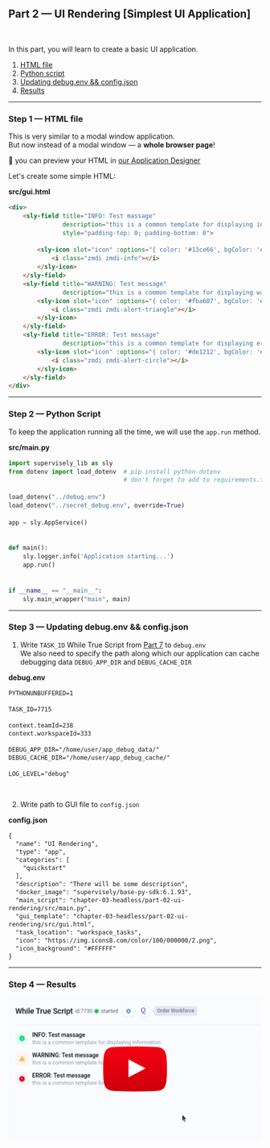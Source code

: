 
<div align="left" markdown>

## **Part 2 — UI Rendering [Simplest UI Application]**  
<br/>
</div>  

In this part, you will learn to create a basic UI application.


1. <a href="#step-1--html-file">HTML file</a>
2. <a href="#step-2--python-script">Python script</a>
3. <a href="#step-3--updating-debugenv--configjson">Updating debug.env && config.json</a>
4. <a href="#step-4--results">Results</a>


---
### Step 1 — HTML file


This is very similar to a modal window application.   
But now instead of a modal window — a **whole browser page**!


📝 you can preview your HTML in [our Application Designer](https://app.supervisely.com/apps/designer)

Let's create some simple HTML:



**src/gui.html**
```HTML
<div>
	<sly-field title="INFO: Test massage"
			   description="this is a common template for displaying information"
			   style="padding-top: 0; padding-bottom: 0">

		<sly-icon slot="icon" :options="{ color: '#13ce66', bgColor: '#e1f7eb', rounded: false }">
			<i class="zmdi zmdi-info"></i>
		</sly-icon>
	</sly-field>
	<sly-field title="WARNING: Test message"
			   description="this is a common template for displaying warnings">
		<sly-icon slot="icon" :options="{ color: '#fba607', bgColor: '#ffeee3', rounded: false }">
			<i class="zmdi zmdi-alert-triangle"></i>
		</sly-icon>
	</sly-field>
	<sly-field title="ERROR: Test message"
			   description="this is a common template for displaying errors">
		<sly-icon slot="icon" :options="{ color: '#de1212', bgColor: '#ffebeb', rounded: false }">
			<i class="zmdi zmdi-alert-circle"></i>
		</sly-icon>
	</sly-field>
</div>

```

---
### Step 2 — Python Script

To keep the application running all the time, we will use the `app.run` method.


**src/main.py**
```python
import supervisely_lib as sly
from dotenv import load_dotenv  # pip install python-dotenv
                                # don't forget to add to requirements.txt!

load_dotenv("../debug.env")
load_dotenv("../secret_debug.env", override=True)

app = sly.AppService()


def main():
    sly.logger.info('Application starting...')
    app.run()


if __name__ == "__main__":
    sly.main_wrapper("main", main)

```

---
### Step 3 — Updating debug.env && config.json

1. Write `TASK_ID` While True Script from [Part 7](https://github.com/supervisely-ecosystem/how-to-create-app/tree/master/chapter-03-ui/part-07-while-true-script#step-3--results) to `debug.env`  
We also need to specify the path along which our application can cache debugging data
`DEBUG_APP_DIR` and `DEBUG_CACHE_DIR`


**debug.env**
```
PYTHONUNBUFFERED=1

TASK_ID=7715

context.teamId=238
context.workspaceId=333

DEBUG_APP_DIR="/home/user/app_debug_data/"
DEBUG_CACHE_DIR="/home/user/app_debug_cache/"

LOG_LEVEL="debug"
```
<br/>  


2. Write path to GUI file to `config.json`




**config.json**
```
{
  "name": "UI Rendering",
  "type": "app",
  "categories": [
    "quickstart"
  ],
  "description": "There will be some description",
  "docker_image": "supervisely/base-py-sdk:6.1.93",
  "main_script": "chapter-03-headless/part-02-ui-rendering/src/main.py",
  "gui_template": "chapter-03-headless/part-02-ui-rendering/src/gui.html",
  "task_location": "workspace_tasks",
  "icon": "https://img.icons8.com/color/100/000000/2.png",
  "icon_background": "#FFFFFF"
}

```


---

### Step 4 — Results

<a data-key="sly-embeded-video-link" href="https://youtu.be/bUaAbjJbRh4" data-video-code="bUaAbjJbRh4">
    <img src="https://github.com/supervisely-ecosystem/how-to-create-app/blob/master/chapter-03-ui/part-02-ui-rendering/media/video-preview.png" alt="SLY_EMBEDED_VIDEO_LINK"  style="max-width:100%;">
</a>
